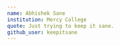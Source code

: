 ```yaml
---
name: Abhishek Sane
institution: Mercy College
quote: Just trying to keep it sane.
github_user: keepitsane
---
```

